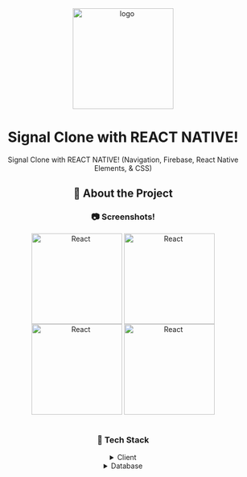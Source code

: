 <div align="center">
  
  <img src="https://assets.mofoprod.net/network/images/signal_logo.width-250.jpg" alt="logo" width="200" height="auto" />
  
   # Signal Clone with REACT NATIVE!
  
   <p>
Signal Clone with REACT NATIVE! (Navigation, Firebase, React Native Elements, & CSS)
  </p>
  
   ## :star2: About the Project
  
  ### :camera: Screenshots!
  
  <div style="display: inline_block" align="center">
  <img align="center" alt="React"  width="180" src="https://github.com/DevanshBatra20/Signal-Clone/assets/72523104/0569c87f-06c5-4e99-9b3f-99b84a7e0d10">
  <img align="center" alt="React"  width="180" src="https://github.com/DevanshBatra20/Signal-Clone/assets/72523104/ac98d1ef-e6c5-43b3-b8fe-1097a41e3275">
  <img align="center" alt="React"  width="180" src="https://github.com/DevanshBatra20/Signal-Clone/assets/72523104/f6601c17-9314-4945-bce7-829611820495">
  <img align="center" alt="React"  width="180" src="https://github.com/DevanshBatra20/Signal-Clone/assets/72523104/127d391b-3ace-4381-8253-cf9f61e95cef">
  </div>
  <br />
  
   ### :space_invader: Tech Stack
  
  <details>
  <summary>Client</summary>
  <ul>
    <li><a href="https://#/">Javascript</a></li>
    <li><a href="https://docs.expo.dev/workflow/expo-cli">Expo</a></li>
    <li><a href="https://reactnative.dev">React Native</a></li>
     <li><a href="https://reactnavigation.org/">React Navigation</a></li>
  </ul>
</details>

<details>
<summary>Database</summary>
  <ul>
    <li><a href="https://firebase.google.com/">Firebase</a></li>
  </ul>
</details>

<br />

  
